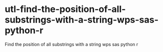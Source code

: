 # utl-find-the-position-of-all-substrings-with-a-string-wps-sas-python-r
Find the position of all substrings with a string wps sas python r

